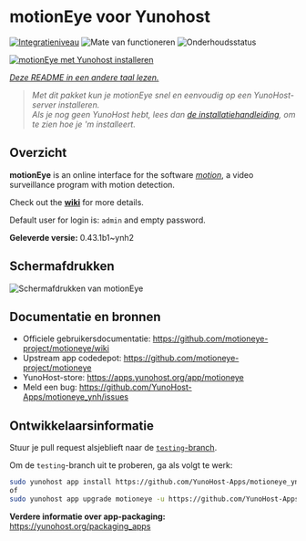 <!--
NB: Deze README is automatisch gegenereerd door <https://github.com/YunoHost/apps/tree/master/tools/readme_generator>
Hij mag NIET handmatig aangepast worden.
-->

# motionEye voor Yunohost

[![Integratieniveau](https://dash.yunohost.org/integration/motioneye.svg)](https://ci-apps.yunohost.org/ci/apps/motioneye/) ![Mate van functioneren](https://ci-apps.yunohost.org/ci/badges/motioneye.status.svg) ![Onderhoudsstatus](https://ci-apps.yunohost.org/ci/badges/motioneye.maintain.svg)

[![motionEye met Yunohost installeren](https://install-app.yunohost.org/install-with-yunohost.svg)](https://install-app.yunohost.org/?app=motioneye)

*[Deze README in een andere taal lezen.](./ALL_README.md)*

> *Met dit pakket kun je motionEye snel en eenvoudig op een YunoHost-server installeren.*  
> *Als je nog geen YunoHost hebt, lees dan [de installatiehandleiding](https://yunohost.org/install), om te zien hoe je 'm installeert.*

## Overzicht

**motionEye** is an online interface for the software [_motion_](https://motion-project.github.io/), a video surveillance program with motion detection.

Check out the [__wiki__](https://github.com/motioneye-project/motioneye/wiki) for more details.

Default user for login is: `admin` and empty password.


**Geleverde versie:** 0.43.1b1~ynh2

## Schermafdrukken

![Schermafdrukken van motionEye](./doc/screenshots/example.png)

## Documentatie en bronnen

- Officiele gebruikersdocumentatie: <https://github.com/motioneye-project/motioneye/wiki>
- Upstream app codedepot: <https://github.com/motioneye-project/motioneye>
- YunoHost-store: <https://apps.yunohost.org/app/motioneye>
- Meld een bug: <https://github.com/YunoHost-Apps/motioneye_ynh/issues>

## Ontwikkelaarsinformatie

Stuur je pull request alsjeblieft naar de [`testing`-branch](https://github.com/YunoHost-Apps/motioneye_ynh/tree/testing).

Om de `testing`-branch uit te proberen, ga als volgt te werk:

```bash
sudo yunohost app install https://github.com/YunoHost-Apps/motioneye_ynh/tree/testing --debug
of
sudo yunohost app upgrade motioneye -u https://github.com/YunoHost-Apps/motioneye_ynh/tree/testing --debug
```

**Verdere informatie over app-packaging:** <https://yunohost.org/packaging_apps>
